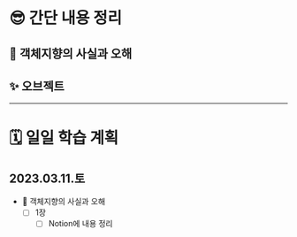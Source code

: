 # 😎 간단 내용 정리

## 🐇 객체지향의 사실과 오해

## ✨ 오브젝트

---

# 🗓️ 일일 학습 계획

## 2023.03.11.토

- 🐇 객체지향의 사실과 오해
  - [ ] 1장
    - [ ] Notion에 내용 정리